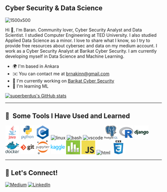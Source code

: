 Cyber Security & Data Science
------------------------------------
![1500x500](https://github.com/superberdus/superberdus/assets/83096271/1bf7413f-f027-4123-a834-22f468830cf2)

Hi 👋, I'm Baran. Community lover, Cyber Security Analyst and Data Scientist. I studied Computer Engineering at TED University. I also studied Applied Data Science as a minor. I love to share what I know, so I try to provide free resources about cybersec and data on my medium account. I work as a Cyber Security Analyst at Barikat Cyber Security. I am currently developing myself in Data Science and Machine Learning.

* 🌍  I'm based in Ankara
* ✉️  You can contact me at [brnakinn@gmail.com](mailto:brnakinn@gmail.com)
* 🚀  I'm currently working on [Barikat Cyber Security](https://www.barikat.com.tr)
* 🧠  I'm learning ML

<a href="http://www.github.com/superberdus"><img src="https://github-readme-stats.vercel.app/api?username=superberdus&show_icons=true&hide=&count_private=true&title_color=0891b2&text_color=ffffff&icon_color=0891b2&bg_color=1c1917&hide_border=true&show_icons=true" alt="superberdus's GitHub stats" /></a>

------------------------------------ 
  
<h2> 🚀 &nbsp;Some Tools I Have Used and Learned</h2>
<p align="left">
<img src="https://github.com/devicons/devicon/blob/v2.15.1/icons/java/java-original-wordmark.svg" alt="vscode" width="45" height="45"/>
<img src="https://raw.githubusercontent.com/devicons/devicon/master/icons/python/python-original-wordmark.svg" alt="python" width="45" height="45" />
<img src="https://github.com/devicons/devicon/blob/v2.15.1/icons/c/c-original.svg" alt="python" width="45" height="45" />
<img src="https://cdn.jsdelivr.net/gh/devicons/devicon/icons/linux/linux-original.svg" alt="linux" width="45" height="45"/>
<img src="https://cdn.jsdelivr.net/gh/devicons/devicon/icons/bash/bash-original.svg" alt="bash" width="45" height="45"/>
<img src="https://cdn.jsdelivr.net/gh/devicons/devicon/icons/vscode/vscode-original.svg" alt="vscode" width="45" height="45"/>
<img src="https://github.com/devicons/devicon/blob/v2.15.1/icons/postgresql/postgresql-original-wordmark.svg" alt="vscode" width="45" height="45"/>
<img src="https://github.com/devicons/devicon/blob/v2.15.1/icons/r/r-original.svg" alt="python" width="45" height="45" />
<img src="https://github.com/devicons/devicon/blob/v2.15.1/icons/django/django-plain-wordmark.svg" alt="css3" width="45" height="45" />
<img src="https://github.com/devicons/devicon/blob/v2.15.1/icons/docker/docker-original-wordmark.svg" alt="linux" width="45" height="45"/>
<img src="https://github.com/devicons/devicon/blob/v2.15.1/icons/git/git-original-wordmark.svg" alt="git" width="45" height="45"/>
<img src="https://github.com/devicons/devicon/blob/v2.15.1/icons/jupyter/jupyter-original-wordmark.svg" alt="javascript" width="45" height="45" />
<img src="https://github.com/devicons/devicon/blob/v2.15.1/icons/kaggle/kaggle-original-wordmark.svg" alt="html" width="45" height="45"/>
<img src="https://github.com/devicons/devicon/blob/v2.15.1/icons/minitab/minitab-original.svg" alt="bash" width="45" height="45"/>
<img src="https://raw.githubusercontent.com/devicons/devicon/master/icons/javascript/javascript-original.svg" alt="javascript" width="45" height="45" />
<img src="https://cdn.jsdelivr.net/gh/devicons/devicon/icons/html5/html5-original.svg" alt="html" width="45" height="45"/>
<img src="https://raw.githubusercontent.com/devicons/devicon/master/icons/css3/css3-original-wordmark.svg" alt="css3" width="45" height="45" />
</p>

------------------------------------

## 🔗 Let's Connect!
<a href="https://medium.com/@brnakin" target="_blank"><img alt="Medium" src="https://img.shields.io/badge/medium-%2312100E.svg?&style=for-the-badge&logo=medium&logoColor=white" /></a>
<a href="https://www.linkedin.com/in/baranakın/" target="_blank"><img alt="LinkedIn" src="https://img.shields.io/badge/linkedin-%230077B5.svg?&style=for-the-badge&logo=linkedin&logoColor=white" /></a>
